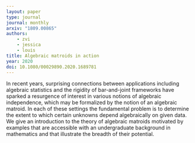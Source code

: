 ```yaml
---
layout: paper
type: journal
journal: monthly
arxiv: "1809.00865"
authors:
    - zvi
    - jessica
    - louis
title: Algebraic matroids in action
year: 2020
doi: 10.1080/00029890.2020.1689781
---
```


In recent years, surprising connections between applications including
algebraic statistics and the rigidity of bar-and-joint frameworks have sparked
a resurgence of interest in various notions of algebraic independence, which
may be formalized by the notion of an algebraic matroid. In each of these
settings the fundamental problem is to determine the extent to which certain
unknowns depend algebraically on given data. We give an introduction to the
theory of algebraic matroids motivated by examples that are accessible with an
undergraduate background in mathematics and that illustrate the breadth of
their potential.
